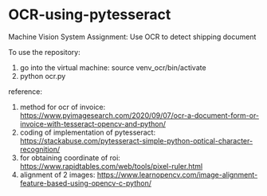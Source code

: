 # OCR-using-pytesseract
Machine Vision System Assignment: Use OCR to detect shipping document

To use the repository:
1. go into the virtual machine:
    source venv_ocr/bin/activate
2. python ocr.py

reference:
1. method for ocr of invoice: https://www.pyimagesearch.com/2020/09/07/ocr-a-document-form-or-invoice-with-tesseract-opencv-and-python/
2. coding of implementation of pytesseract: https://stackabuse.com/pytesseract-simple-python-optical-character-recognition/
3. for obtaining coordinate of roi: https://www.rapidtables.com/web/tools/pixel-ruler.html
4. alignment of 2 images: https://www.learnopencv.com/image-alignment-feature-based-using-opencv-c-python/
